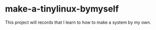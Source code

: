 # make-a-tinylinux-bymyself

This project will records that I learn to how to make a system by my own.
